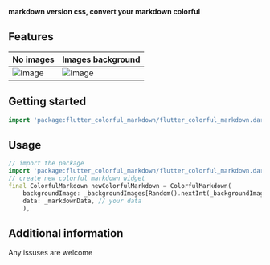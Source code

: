 <!--
This README describes the package. If you publish this package to pub.dev,
this README's contents appear on the landing page for your package.

For information about how to write a good package README, see the guide for
[writing package pages](https://dart.dev/tools/pub/writing-package-pages).

For general information about developing packages, see the Dart guide for
[creating packages](https://dart.dev/guides/libraries/create-packages)
and the Flutter guide for
[developing packages and plugins](https://flutter.dev/to/develop-packages).
-->

**markdown version css, convert your markdown colorful**

## Features

| No images | Images background |
|--------|--------|
|  ![Image](https://guoliufangfun.pages.dev/github/flutter_colorful_markdown/no_bg_image.gif) | ![Image](https://guoliufangfun.pages.dev/github/flutter_colorful_markdown/with_image_bg.gif) |

## Getting started

```dart
import 'package:flutter_colorful_markdown/flutter_colorful_markdown.dart';
```

## Usage


```dart
// import the package
import 'package:flutter_colorful_markdown/flutter_colorful_markdown.dart';
// create new colorful markdown widget
final ColorfulMarkdown newColorfulMarkdown = ColorfulMarkdown(
    backgroundImage: _backgroundImages[Random().nextInt(_backgroundImages.length)], // your background image if you need it
    data: _markdownData, // your data
    ),
```

## Additional information

Any issuses are welcome
